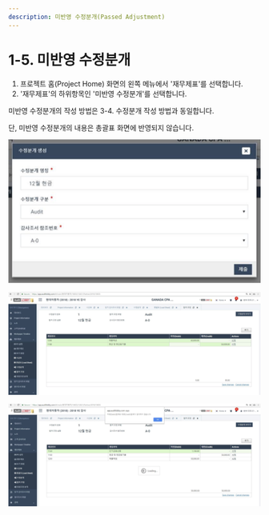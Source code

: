 ```yaml
---
description: 미반영 수정분개(Passed Adjustment)
---
```


# 1-5. 미반영 수정분개

1. 프로젝트 홈\(Project Home\) 화면의 왼쪽 메뉴에서 '재무제표'를 선택합니다.
2. '재무제표'의 하위항목인 '미반영 수정분개'를 선택합니다. 

미반영 수정분개의 작성 방법은 3-4. 수정분개 작성 방법과 동일합니다.

단, 미반영 수정분개의 내용은 총괄표 화면에 반영되지 않습니다.

![](../../../.gitbook/assets/image-127.png)

![](../../../.gitbook/assets/image-44.png)

![](../../../.gitbook/assets/image-12.png)

